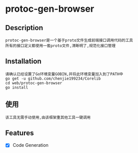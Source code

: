 # protoc-gen-browser

## Description
	protoc-gen-browser是一个基于proto文件生成前端接口调用代码的工具
	所有的接口定义都使用一套proto文件,清晰明了,规范化接口管理

## Installation
	请确认已经设置了Go环境变量GOBIN,并将此环境变量加入到了PATH中
	go get -u github.com/chenjie199234/Corelib
	cd web/protoc-gen-browser
	go install

## 使用
	该工具无需手动使用,由该框架重其他工具一键调用

## Features
- [X] Code Generation
